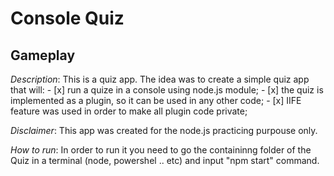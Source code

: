 
# Console Quiz

## Gameplay


*Description*: This is a quiz app. The idea was to create a simple quiz app that will:
    - [x] run a quize in a console using node.js module;
    - [x] the quiz is implemented as a plugin, so it can be used in any other code;
    - [x] IIFE feature was used in order to make all plugin code private;

*Disclaimer*: This app was created for the node.js practicing purpouse only.

*How to run*: In order to run it you need to go the containinng folder of the Quiz in a terminal (node, powershel .. etc) and input "npm start" command.